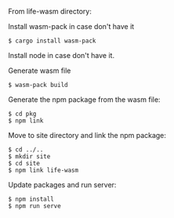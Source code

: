 From life-wasm directory:

Install wasm-pack in case don't have it
```
$ cargo install wasm-pack
```

Install node in case don't have it.

Generate wasm file
```
$ wasm-pack build
```

Generate the npm package from the wasm file:
```
$ cd pkg
$ npm link
```

Move to site directory and link the npm package:
```
$ cd ../..
$ mkdir site
$ cd site
$ npm link life-wasm
```

Update packages and run server:
```
$ npm install
$ npm run serve
```